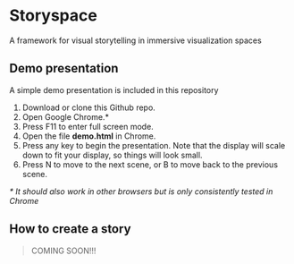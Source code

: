 # Storyspace
A framework for visual storytelling in immersive visualization spaces

## Demo presentation

A simple demo presentation is included in this repository

1. Download or clone this Github repo.
3. Open Google Chrome.*
4. Press F11 to enter full screen mode.
5. Open the file **demo.html** in Chrome.
6. Press any key to begin the presentation. Note that the display will scale down to fit your display, so things will look small.
7. Press N to move to the next scene, or B to move back to the previous scene.

*\* It should also work in other browsers but is only consistently tested in Chrome*

## How to create a story

> COMING SOON!!!
